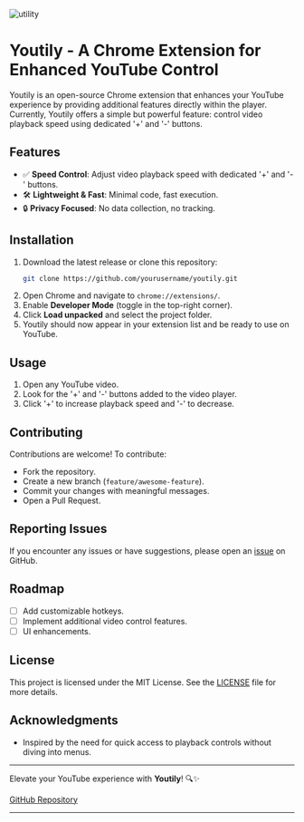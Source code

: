![utility](https://github.com/user-attachments/assets/21a06686-a418-4dab-9852-0411da47b09d)

# Youtily - A Chrome Extension for Enhanced YouTube Control

Youtily is an open-source Chrome extension that enhances your YouTube experience by providing additional features directly within the player. Currently, Youtily offers a simple but powerful feature: control video playback speed using dedicated '+' and '-' buttons.

## Features

- ✅ **Speed Control**: Adjust video playback speed with dedicated '+' and '-' buttons.
- 🛠️ **Lightweight & Fast**: Minimal code, fast execution.
- 🔒 **Privacy Focused**: No data collection, no tracking.

## Installation

1. Download the latest release or clone this repository:
    ```bash
    git clone https://github.com/yourusername/youtily.git
    ```
2. Open Chrome and navigate to `chrome://extensions/`.
3. Enable **Developer Mode** (toggle in the top-right corner).
4. Click **Load unpacked** and select the project folder.
5. Youtily should now appear in your extension list and be ready to use on YouTube.

## Usage

1. Open any YouTube video.
2. Look for the '+' and '-' buttons added to the video player.
3. Click '+' to increase playback speed and '-' to decrease.

## Contributing

Contributions are welcome! To contribute:
- Fork the repository.
- Create a new branch (`feature/awesome-feature`).
- Commit your changes with meaningful messages.
- Open a Pull Request.

## Reporting Issues

If you encounter any issues or have suggestions, please open an [issue](https://github.com/yourusername/youtily/issues) on GitHub.

## Roadmap

- [ ] Add customizable hotkeys.
- [ ] Implement additional video control features.
- [ ] UI enhancements.

## License

This project is licensed under the MIT License. See the [LICENSE](LICENSE) file for more details.

## Acknowledgments

- Inspired by the need for quick access to playback controls without diving into menus.

---

Elevate your YouTube experience with **Youtily**! 🔍✨

[GitHub Repository](https://github.com/yourusername/youtily)

---

